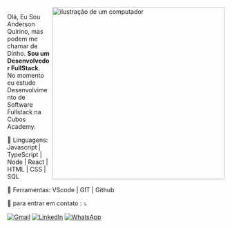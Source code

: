 <img src="https://raw.githubusercontent.com/MicaelliMedeiros/micaellimedeiros/master/image/computer-illustration.png" alt="ilustração de um computador" min-width="400px" max-width="400px" width="400px" align="right">

<p align="left"> 
  Olá, Eu Sou Anderson Quirino, mas podem me chamar de Dinho. <strong>Sou um Desenvolvedor FullStack</strong>.<br>
  No momento eu estudo Desenvolvimento de Software Fullstack na Cubos Academy.
</p>

<p align="left">
  🦄 Linguagens: Javascript | TypeScript | Node | React | HTML | CSS | SQL
</p>

<p align="left">
  💼 Ferramentas: VScode | GIT | Github
</p>

<p align="left">
  💌  para entrar em contato : ⤵️
</p>

<p align="left">
  <a href="#" title="Gmail">
  <img src="https://img.shields.io/badge/-Gmail-FF0000?style=flat-square&labelColor=FF0000&logo=gmail&logoColor=white&dinho.aqs@gmail.com" alt="Gmail"/></a>
  <a href="#" title="LinkedIn">
  <img src="https://img.shields.io/badge/-Linkedin-0e76a8?style=flat-square&logo=Linkedin&logoColor=white&https://www.linkedin.com/in/andersonquirino21/" alt="LinkedIn"/></a>
  <a href="#" title="WhatsApp">
  <img src="https://img.shields.io/badge/-WhatsApp-25d366?style=flat-square&labelColor=25d366&logo=whatsapp&logoColor=white&https://wa.me/8196599031" alt="WhatsApp"/></a>
</p>

